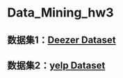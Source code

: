 # Data_Mining_hw3

## 数据集1：[Deezer Dataset](https://snap.stanford.edu/data/gemsec-Deezer.html)
## 数据集2：[yelp Dataset](https://www.yelp.com/dataset/download)